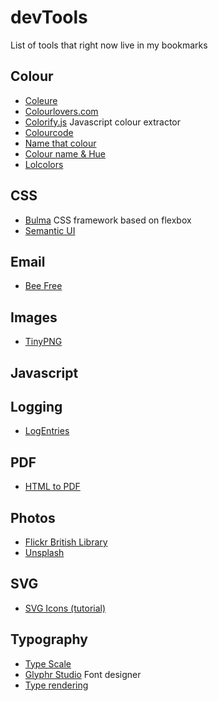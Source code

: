 # devTools
List of tools that right now live in my bookmarks


## Colour

- [Coleure](https://www.coleure.com)
- [Colourlovers.com](http://www.colourlovers.com)
- [Colorify.js](http://colorify.rocks) Javascript colour extractor
- [Colourcode](http://www.colourco.de)
- [Name that colour](http://chir.ag/projects/name-that-color)
- [Colour name & Hue](http://www.color-blindness.com/color-name-hue)
- [Lolcolors](http://www.lolcolors.com)


## CSS

- [Bulma](http://bulma.io) CSS framework based on flexbox
- [Semantic UI](http://semantic-ui.com)

## Email

- [Bee Free](https://beefree.io)

## Images

- [TinyPNG](https://tinypng.com)

## Javascript

## Logging

- [LogEntries](https://logentries.com)

## PDF

- [HTML to PDF](http://www.athenapdf.com)

## Photos

- [Flickr British Library](https://www.flickr.com/photos/britishlibrary)
- [Unsplash](https://unsplash.com)

## SVG

- [SVG Icons (tutorial)](http://fvsch.com/code/svg-icons/how-to)

## Typography

- [Type Scale](http://type-scale.com)
- [Glyphr Studio](http://glyphrstudio.com) Font designer
- [Type rendering](http://typerendering.com)
